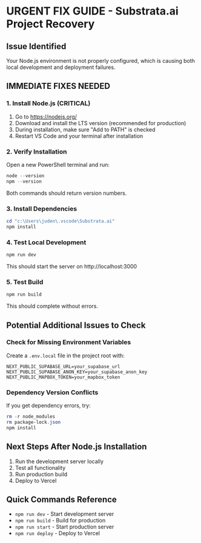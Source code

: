# URGENT FIX GUIDE - Substrata.ai Project Recovery

## Issue Identified
Your Node.js environment is not properly configured, which is causing both local development and deployment failures.

## IMMEDIATE FIXES NEEDED

### 1. Install Node.js (CRITICAL)
1. Go to https://nodejs.org/
2. Download and install the LTS version (recommended for production)
3. During installation, make sure "Add to PATH" is checked
4. Restart VS Code and your terminal after installation

### 2. Verify Installation
Open a new PowerShell terminal and run:
```powershell
node --version
npm --version
```
Both commands should return version numbers.

### 3. Install Dependencies
```powershell
cd "c:\Users\juden\.vscode\Substrata.ai"
npm install
```

### 4. Test Local Development
```powershell
npm run dev
```
This should start the server on http://localhost:3000

### 5. Test Build
```powershell
npm run build
```
This should complete without errors.

## Potential Additional Issues to Check

### Check for Missing Environment Variables
Create a `.env.local` file in the project root with:
```
NEXT_PUBLIC_SUPABASE_URL=your_supabase_url
NEXT_PUBLIC_SUPABASE_ANON_KEY=your_supabase_anon_key
NEXT_PUBLIC_MAPBOX_TOKEN=your_mapbox_token
```

### Dependency Version Conflicts
If you get dependency errors, try:
```powershell
rm -r node_modules
rm package-lock.json
npm install
```

## Next Steps After Node.js Installation
1. Run the development server locally
2. Test all functionality
3. Run production build
4. Deploy to Vercel

## Quick Commands Reference
- `npm run dev` - Start development server
- `npm run build` - Build for production
- `npm run start` - Start production server
- `npm run deploy` - Deploy to Vercel
